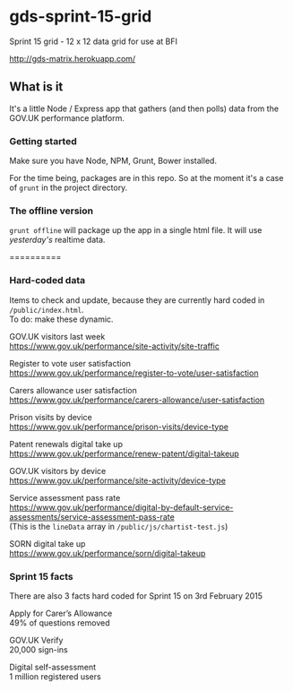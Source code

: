 # gds-sprint-15-grid
Sprint 15 grid - 12 x 12 data grid for use at BFI

http://gds-matrix.herokuapp.com/

## What is it

It's a little Node / Express app that gathers (and then polls) data from the GOV.UK performance platform.

### Getting started

Make sure you have Node, NPM, Grunt, Bower installed.

For the time being, packages are in this repo. So at the moment it's a case of ```grunt``` in the project directory.

### The offline version

```grunt offline``` will package up the app in a single html file. It will use _yesterday's_ realtime data.

==========

### Hard-coded data

Items to check and update, because they are currently hard coded in ``` /public/index.html ```.<br>
To do: make these dynamic.

GOV.UK visitors last week<br>
https://www.gov.uk/performance/site-activity/site-traffic

Register to vote user satisfaction<br>
https://www.gov.uk/performance/register-to-vote/user-satisfaction

Carers allowance user satisfaction<br>
https://www.gov.uk/performance/carers-allowance/user-satisfaction

Prison visits by device<br>
https://www.gov.uk/performance/prison-visits/device-type

Patent renewals digital take up<br>
https://www.gov.uk/performance/renew-patent/digital-takeup

GOV.UK visitors by device<br>
https://www.gov.uk/performance/site-activity/device-type

Service assessment pass rate<br>
https://www.gov.uk/performance/digital-by-default-service-assessments/service-assessment-pass-rate<br>
(This is the ``` lineData ``` array in ``` /public/js/chartist-test.js ```)

SORN digital take up<br>
https://www.gov.uk/performance/sorn/digital-takeup

### Sprint 15 facts

There are also 3 facts hard coded for Sprint 15 on 3rd February 2015

Apply for Carer’s Allowance<br>
49% of questions removed

GOV.UK Verify<br>
20,000 sign-ins

Digital self-assessment<br>
1 million registered users

